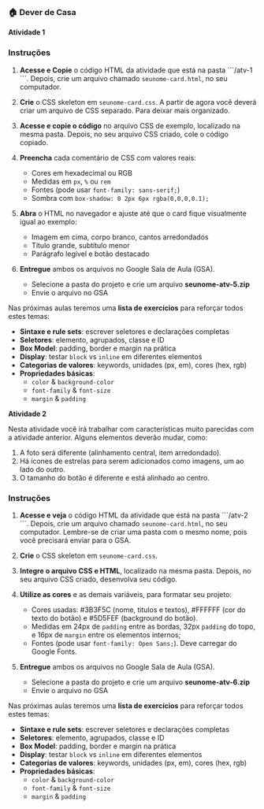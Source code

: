 ### 🏠 Dever de Casa

**Atividade 1**

### Instruções

1. **Acesse e Copie** o código HTML da atividade que está na pasta ´´´/atv-1´´´. Depois, crie um arquivo chamado `seunome-card.html`, no seu computador.

2. **Crie** o CSS skeleton em `seunome-card.css`. A partir de agora você deverá criar um arquivo de CSS separado. Para deixar mais organizado.

3. **Acesse e copie o código** no arquivo CSS de exemplo, localizado na mesma pasta. Depois, no seu arquivo CSS criado, cole o código copiado.

4. **Preencha** cada comentário de CSS com valores reais:

   - Cores em hexadecimal ou RGB
   - Medidas em `px`, `%` ou `rem`
   - Fontes (pode usar `font-family: sans-serif;`)
   - Sombra com `box-shadow: 0 2px 6px rgba(0,0,0,0.1);`

5. **Abra** o HTML no navegador e ajuste até que o card fique visualmente igual ao exemplo:

   - Imagem em cima, corpo branco, cantos arredondados
   - Título grande, subtítulo menor
   - Parágrafo legível e botão destacado

6. **Entregue** ambos os arquivos no Google Sala de Aula (GSA).
   - Selecione a pasta do projeto e crie um arquivo **seunome-atv-5.zip**
   - Envie o arquivo no GSA

Nas próximas aulas teremos uma **lista de exercícios** para reforçar todos estes temas:

- **Sintaxe e rule sets**: escrever seletores e declarações completas
- **Seletores**: elemento, agrupados, classe e ID
- **Box Model**: padding, border e margin na prática
- **Display**: testar `block` vs `inline` em diferentes elementos
- **Categorias de valores**: keywords, unidades (px, em), cores (hex, rgb)
- **Propriedades básicas**:
  - `color` & `background-color`
  - `font-family` & `font-size`
  - `margin` & `padding`


**Atividade 2**

Nesta atividade você irá trabalhar com características muito parecidas com a atividade anterior. Alguns elementos deverão mudar, como:

1. A foto será diferente (alinhamento central, item arredondado).
2. Há ícones de estrelas para serem adicionados como imagens, um ao lado do outro.
3. O tamanho do botão é diferente e está alinhado ao centro.

### Instruções

1. **Acesse e veja** o código HTML da atividade que está na pasta ´´´/atv-2´´´. Depois, crie um arquivo chamado `seunome-card.html`, no seu computador. Lembre-se de criar uma pasta com o mesmo nome, pois você precisará enviar para o GSA.

2. **Crie** o CSS skeleton em `seunome-card.css`.

3. **Integre o arquivo CSS e HTML**, localizado na mesma pasta. Depois, no seu arquivo CSS criado, desenvolva seu código.

4. **Utilize as cores** e as demais variáveis, para formatar seu projeto:

   - Cores usadas: #3B3F5C (nome, titulos e textos),  #FFFFFF (cor do texto do botão) e #5D5FEF (background do botão).
   - Medidas em 24px de ```padding``` entre as bordas, 32px ```padding``` do topo, e 16px de ```margin``` entre os elementos internos;
   - Fontes (pode usar `font-family: Open Sans;`). Deve carregar do Google Fonts.

5. **Entregue** ambos os arquivos no Google Sala de Aula (GSA).
   - Selecione a pasta do projeto e crie um arquivo **seunome-atv-6.zip**
   - Envie o arquivo no GSA

Nas próximas aulas teremos uma **lista de exercícios** para reforçar todos estes temas:

- **Sintaxe e rule sets**: escrever seletores e declarações completas
- **Seletores**: elemento, agrupados, classe e ID
- **Box Model**: padding, border e margin na prática
- **Display**: testar `block` vs `inline` em diferentes elementos
- **Categorias de valores**: keywords, unidades (px, em), cores (hex, rgb)
- **Propriedades básicas**:
  - `color` & `background-color`
  - `font-family` & `font-size`
  - `margin` & `padding`
